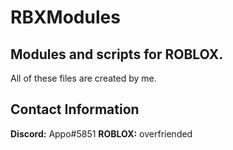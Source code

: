 # RBXModules
## Modules and scripts for ROBLOX.

All of these files are created by me.

## Contact Information

**Discord:** Appo#5851
**ROBLOX:** overfriended

